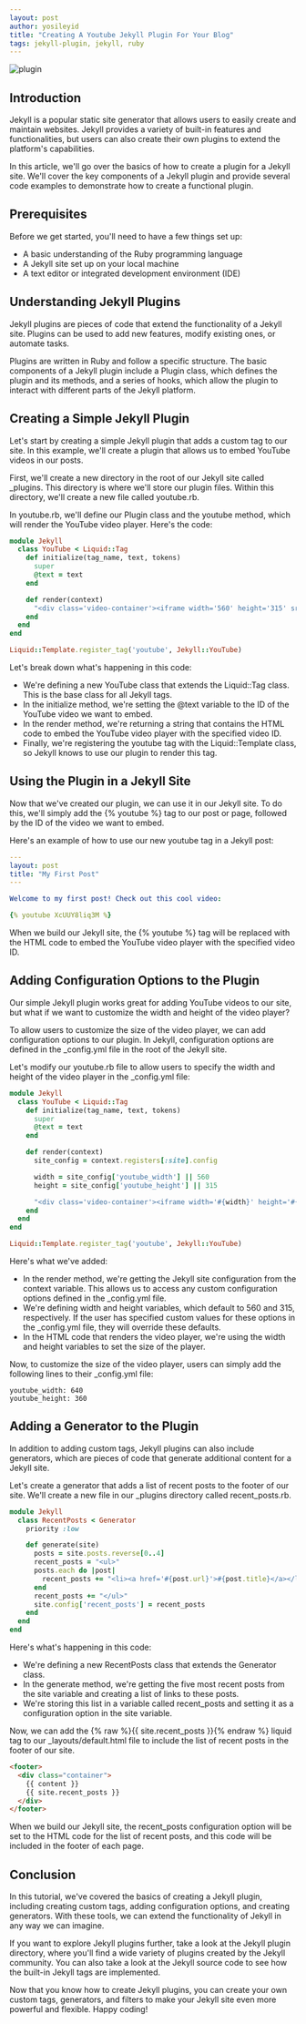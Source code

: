 ```yaml
---
layout: post
author: yosileyid
title: "Creating A Youtube Jekyll Plugin For Your Blog"
tags: jekyll-plugin, jekyll, ruby
---
```


![plugin](https://miro.medium.com/max/1400/1*GbGksiZfHqQ9JCgwoVgGVg.jpeg)

## Introduction

Jekyll is a popular static site generator that allows users to easily create and maintain websites. Jekyll provides a variety of built-in features and functionalities, but users can also create their own plugins to extend the platform's capabilities.
<!--more-->
In this article, we'll go over the basics of how to create a plugin for a Jekyll site. We'll cover the key components of a Jekyll plugin and provide several code examples to demonstrate how to create a functional plugin.

## Prerequisites

Before we get started, you'll need to have a few things set up:

- A basic understanding of the Ruby programming language
- A Jekyll site set up on your local machine
- A text editor or integrated development environment (IDE)

## Understanding Jekyll Plugins

Jekyll plugins are pieces of code that extend the functionality of a Jekyll site. Plugins can be used to add new features, modify existing ones, or automate tasks.

Plugins are written in Ruby and follow a specific structure. The basic components of a Jekyll plugin include a Plugin class, which defines the plugin and its methods, and a series of hooks, which allow the plugin to interact with different parts of the Jekyll platform.

## Creating a Simple Jekyll Plugin
Let's start by creating a simple Jekyll plugin that adds a custom tag to our site. In this example, we'll create a plugin that allows us to embed YouTube videos in our posts.

First, we'll create a new directory in the root of our Jekyll site called _plugins. This directory is where we'll store our plugin files. Within this directory, we'll create a new file called youtube.rb.

In youtube.rb, we'll define our Plugin class and the youtube method, which will render the YouTube video player. Here's the code:

```ruby
module Jekyll
  class YouTube < Liquid::Tag
    def initialize(tag_name, text, tokens)
      super
      @text = text
    end

    def render(context)
      "<div class='video-container'><iframe width='560' height='315' src='https://www.youtube.com/embed/#{@text}' frameborder='0' allowfullscreen></iframe></div>"
    end
  end
end

Liquid::Template.register_tag('youtube', Jekyll::YouTube)
```

Let's break down what's happening in this code:

- We're defining a new YouTube class that extends the Liquid::Tag class. This is the base class for all Jekyll tags.
- In the initialize method, we're setting the @text variable to the ID of the YouTube video we want to embed.
- In the render method, we're returning a string that contains the HTML code to embed the YouTube video player with the specified video ID.
- Finally, we're registering the youtube tag with the Liquid::Template class, so Jekyll knows to use our plugin to render this tag.

## Using the Plugin in a Jekyll Site
Now that we've created our plugin, we can use it in our Jekyll site. To do this, we'll simply add the {% youtube %} tag to our post or page, followed by the ID of the video we want to embed.

Here's an example of how to use our new youtube tag in a Jekyll post:

```yaml
---
layout: post
title: "My First Post"
---

Welcome to my first post! Check out this cool video:

{% youtube XcUUY8liq3M %}
```

When we build our Jekyll site, the {% youtube %} tag will be replaced with the HTML code to embed the YouTube video player with the specified video ID.

## Adding Configuration Options to the Plugin
Our simple Jekyll plugin works great for adding YouTube videos to our site, but what if we want to customize the width and height of the video player?

To allow users to customize the size of the video player, we can add configuration options to our plugin. In Jekyll, configuration options are defined in the _config.yml file in the root of the Jekyll site.

Let's modify our youtube.rb file to allow users to specify the width and height of the video player in the _config.yml file:

```ruby
module Jekyll
  class YouTube < Liquid::Tag
    def initialize(tag_name, text, tokens)
      super
      @text = text
    end

    def render(context)
      site_config = context.registers[:site].config

      width = site_config['youtube_width'] || 560
      height = site_config['youtube_height'] || 315

      "<div class='video-container'><iframe width='#{width}' height='#{height}' src='https://www.youtube.com/embed/#{@text}' frameborder='0' allowfullscreen></iframe></div>"
    end
  end
end

Liquid::Template.register_tag('youtube', Jekyll::YouTube)
```
Here's what we've added:

- In the render method, we're getting the Jekyll site configuration from the context variable. This allows us to access any custom configuration options defined in the _config.yml file.
- We're defining width and height variables, which default to 560 and 315, respectively. If the user has specified custom values for these options in the _config.yml file, they will override these defaults.
- In the HTML code that renders the video player, we're using the width and height variables to set the size of the player.

Now, to customize the size of the video player, users can simply add the following lines to their _config.yml file:

```
youtube_width: 640
youtube_height: 360
```

## Adding a Generator to the Plugin

In addition to adding custom tags, Jekyll plugins can also include generators, which are pieces of code that generate additional content for a Jekyll site.

Let's create a generator that adds a list of recent posts to the footer of our site. We'll create a new file in our _plugins directory called recent_posts.rb.

```ruby
module Jekyll
  class RecentPosts < Generator
    priority :low

    def generate(site)
      posts = site.posts.reverse[0..4]
      recent_posts = "<ul>"
      posts.each do |post|
        recent_posts += "<li><a href='#{post.url}'>#{post.title}</a></li>"
      end
      recent_posts += "</ul>"
      site.config['recent_posts'] = recent_posts
    end
  end
end
```
Here's what's happening in this code:

- We're defining a new RecentPosts class that extends the Generator class.
- In the generate method, we're getting the five most recent posts from the site variable and creating a list of links to these posts.
- We're storing this list in a variable called recent_posts and setting it as a configuration option in the site variable.

Now, we can add the {% raw %}{{ site.recent_posts }}{% endraw %} liquid tag to our _layouts/default.html file to include the list of recent posts in the footer of our site.

```html
<footer>
  <div class="container">
    {{ content }}
    {{ site.recent_posts }}
  </div>
</footer>
```
When we build our Jekyll site, the recent_posts configuration option will be set to the HTML code for the list of recent posts, and this code will be included in the footer of each page.

## Conclusion
In this tutorial, we've covered the basics of creating a Jekyll plugin, including creating custom tags, adding configuration options, and creating generators. With these tools, we can extend the functionality of Jekyll in any way we can imagine.

If you want to explore Jekyll plugins further, take a look at the Jekyll plugin directory, where you'll find a wide variety of plugins created by the Jekyll community. You can also take a look at the Jekyll source code to see how the built-in Jekyll tags are implemented.

Now that you know how to create Jekyll plugins, you can create your own custom tags, generators, and filters to make your Jekyll site even more powerful and flexible. Happy coding!